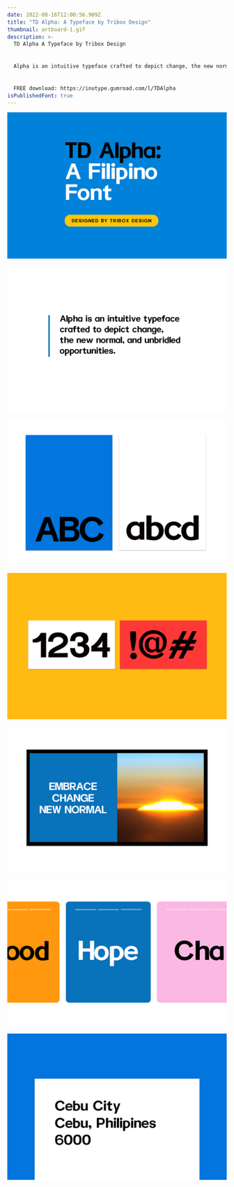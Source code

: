 ```yaml
---
date: 2022-08-16T12:00:56.909Z
title: "TD Alpha: A Typeface by Tribox Design"
thumbnail: artboard-1.gif
description: >-
  TD Alpha A Typeface by Tribox Design


  Alpha is an intuitive typeface crafted to depict change, the new normal, and unbridled opportunities.


  FREE download: https://inutype.gumroad.com/l/TDAlpha
isPublishedFont: true
---
```

![](artboard-1-copy-6.gif)

![](artboard-1-copy.gif)

![](artboard-1-copy-2.gif)

![](artboard-1-copy-3.gif)

![](artboard-1-copy-4.gif)

![](artboard-1-copy-5.gif)

![](artboard-2.gif)